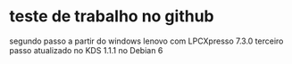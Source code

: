 teste de trabalho no github
===

segundo passo a partir do windows lenovo com LPCXpresso 7.3.0
terceiro passo atualizado no KDS 1.1.1 no Debian 6